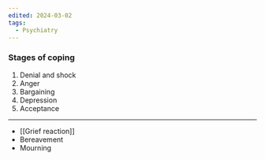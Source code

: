 ```yaml
---
edited: 2024-03-02
tags:
  - Psychiatry
---
```

### Stages of coping
1. Denial and shock
2. Anger
3. Bargaining
4. Depression
5. Acceptance

---
- [[Grief reaction]]
- Bereavement
- Mourning 